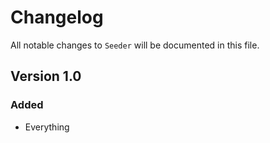 # Changelog

All notable changes to `Seeder` will be documented in this file.

## Version 1.0

### Added
- Everything
